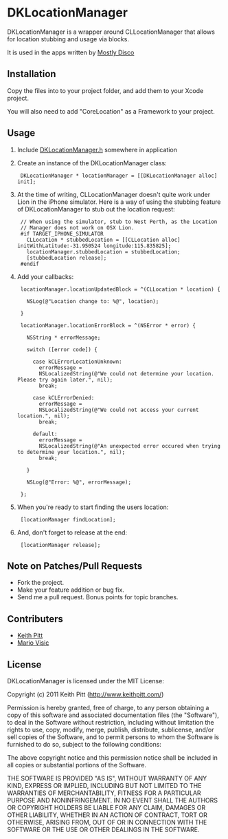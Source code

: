 # DKLocationManager

DKLocationManager is a wrapper around CLLocationManager that allows for
location stubbing and usage via blocks.

It is used in the apps written by [Mostly Disco](http://www.mostlydisco.com)

## Installation

Copy the files into to your project folder, and add them to your Xcode project.

You will also need to add "CoreLocation" as a Framework to your project.

## Usage

1. Include [DKLocationManager.h][] somewhere in application

2. Create an instance of the DKLocationManager class:

        DKLocationManager * locationManager = [[DKLocationManager alloc] init];

3. At the time of writing, CLLocationManager doesn't quite work under
   Lion in the iPhone simulator. Here is a way of using the stubbing
   feature of DKLocationManager to stub out the location request:

        // When using the simulator, stub to West Perth, as the Location
        // Manager does not work on OSX Lion.
        #if TARGET_IPHONE_SIMULATOR
          CLLocation * stubbedLocation = [[CLLocation alloc] initWithLatitude:-31.950524 longitude:115.835825];
          locationManager.stubbedLocation = stubbedLocation;
          [stubbedLocation release];
        #endif

4. Add your callbacks:

        locationManager.locationUpdatedBlock = ^(CLLocation * location) {

          NSLog(@"Location change to: %@", location);

        }

        locationManager.locationErrorBlock = ^(NSError * error) {

          NSString * errorMessage;

          switch ([error code]) {

            case kCLErrorLocationUnknown:
              errorMessage =
              NSLocalizedString(@"We could not determine your location. Please try again later.", nil);
              break;

            case kCLErrorDenied:
              errorMessage =
              NSLocalizedString(@"We could not access your current location.", nil);
              break;

            default:
              errorMessage =
              NSLocalizedString(@"An unexpected error occured when trying to determine your location.", nil);
              break;

          }

          NSLog(@"Error: %@", errorMessage);

        };

5. When you're ready to start finding the users location:

        [locationManager findLocation];

6. And, don't forget to release at the end:

        [locationManager release];

## Note on Patches/Pull Requests

* Fork the project.
* Make your feature addition or bug fix.
* Send me a pull request. Bonus points for topic branches.

## Contributers

* [Keith Pitt](http://www.keithpitt.com)
* [Mario Visic](http://www.mariovisic.com)

## License

DKLocationManager is licensed under the MIT License:

  Copyright (c) 2011 Keith Pitt (http://www.keithpitt.com/)

  Permission is hereby granted, free of charge, to any person obtaining a copy
  of this software and associated documentation files (the "Software"), to deal
  in the Software without restriction, including without limitation the rights
  to use, copy, modify, merge, publish, distribute, sublicense, and/or sell
  copies of the Software, and to permit persons to whom the Software is
  furnished to do so, subject to the following conditions:

  The above copyright notice and this permission notice shall be included in
  all copies or substantial portions of the Software.

  THE SOFTWARE IS PROVIDED "AS IS", WITHOUT WARRANTY OF ANY KIND, EXPRESS OR
  IMPLIED, INCLUDING BUT NOT LIMITED TO THE WARRANTIES OF MERCHANTABILITY,
  FITNESS FOR A PARTICULAR PURPOSE AND NONINFRINGEMENT. IN NO EVENT SHALL THE
  AUTHORS OR COPYRIGHT HOLDERS BE LIABLE FOR ANY CLAIM, DAMAGES OR OTHER
  LIABILITY, WHETHER IN AN ACTION OF CONTRACT, TORT OR OTHERWISE, ARISING FROM,
  OUT OF OR IN CONNECTION WITH THE SOFTWARE OR THE USE OR OTHER DEALINGS IN
  THE SOFTWARE.

[DKLocationManager.h]: https://github.com/keithpitt/DKLocationManager/blob/master/DKLocationManager.h
